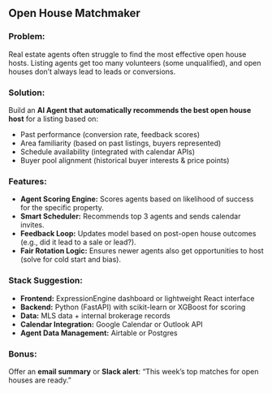 
## Open House Matchmaker

### **Problem:**

Real estate agents often struggle to find the most effective open house hosts. Listing agents get too many volunteers (some unqualified), and open houses don’t always lead to leads or conversions.

### **Solution:**

Build an **AI Agent that automatically recommends the best open house host** for a listing based on:

* Past performance (conversion rate, feedback scores)
* Area familiarity (based on past listings, buyers represented)
* Schedule availability (integrated with calendar APIs)
* Buyer pool alignment (historical buyer interests & price points)

### **Features:**

* **Agent Scoring Engine:** Scores agents based on likelihood of success for the specific property.
* **Smart Scheduler:** Recommends top 3 agents and sends calendar invites.
* **Feedback Loop:** Updates model based on post-open house outcomes (e.g., did it lead to a sale or lead?).
* **Fair Rotation Logic:** Ensures newer agents also get opportunities to host (solve for cold start and bias).

### **Stack Suggestion:**

* **Frontend:** ExpressionEngine dashboard or lightweight React interface
* **Backend:** Python (FastAPI) with scikit-learn or XGBoost for scoring
* **Data:** MLS data + internal brokerage records
* **Calendar Integration:** Google Calendar or Outlook API
* **Agent Data Management:** Airtable or Postgres

### **Bonus:**

Offer an **email summary** or **Slack alert**: “This week’s top matches for open houses are ready.”
